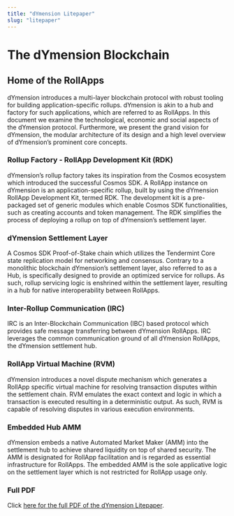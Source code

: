 ```yaml
---
title: "dYmension Litepaper"
slug: "litepaper"
---
```


# The dYmension Blockchain

## Home of the RollApps

dYmension introduces a multi-layer blockchain protocol with robust tooling for building application-specific rollups. dYmension is akin to a hub and factory for such applications, which are referred to as RollApps. In this document we examine the technological, economic and social aspects of the dYmension protocol. Furthermore, we present the grand vision for dYmension, the modular architecture of its design and a high level overview of dYmension’s prominent core concepts.

### Rollup Factory - RollApp Development Kit (RDK)

dYmension’s rollup factory takes its inspiration from the Cosmos ecosystem which introduced the successful Cosmos SDK. A RollApp instance on dYmension is an application-specific rollup, built by using the dYmension RollApp Development Kit, termed RDK. The development kit is a pre-packaged set of generic modules which enable Cosmos SDK functionalities, such as creating accounts and token management. The RDK simplifies the process of deploying a rollup on top of dYmension’s settlement layer.

### dYmension Settlement Layer

A Cosmos SDK Proof-of-Stake chain which utilizes the Tendermint Core state replication model for networking and consensus. Contrary to a monolithic blockchain dYmension’s settlement layer, also referred to as a Hub, is specifically designed to provide an optimized service for rollups. As such, rollup servicing logic is enshrined within the settlement layer, resulting in a hub for native interoperability between RollApps.

### Inter-Rollup Communication (IRC)

IRC is an Inter-Blockchain Communication (IBC) based protocol which provides safe message transferring between dYmension RollApps. IRC leverages the common communication ground of all dYmension RollApps, the dYmension settlement hub.

### RollApp Virtual Machine (RVM)

dYmension introduces a novel dispute mechanism which generates a RollApp specific virtual machine for resolving transaction disputes within the settlement chain. RVM emulates the exact context and logic in which a transaction is executed resulting in a deterministic output. As such, RVM is capable of resolving disputes in various execution environments.

### Embedded Hub AMM

dYmension embeds a native Automated Market Maker (AMM) into the settlement hub to achieve shared liquidity on top of shared security. The AMM is designated for RollApp facilitation and is regarded as essential infrastructure for RollApps. The embedded AMM is the sole applicative logic on the settlement layer which is not restricted for RollApp usage only.

### Full PDF

Click [here for the full PDF of the dYmension Litepaper](/papers/litepaper.pdf).
